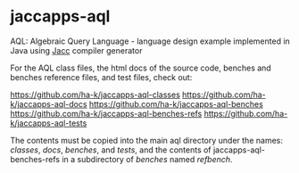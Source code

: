 # jaccapps-aql
AQL: Algebraic Query Language - language design example implemented in Java using [Jacc](https://hassan-ait-kaci.net/hlt/doc/hlt/jaccdoc/000_START_HERE.html) compiler generator

For the AQL class files, the html docs of the source code, benches and benches reference files, and test files, check out:

https://github.com/ha-k/jaccapps-aql-classes
https://github.com/ha-k/jaccapps-aql-docs
https://github.com/ha-k/jaccapps-aql-benches
https://github.com/ha-k/jaccapps-aql-benches-refs
https://github.com/ha-k/jaccapps-aql-tests

The contents must be copied into the main aql directory under the names: *classes*, *docs*, *benches*, and *tests*, and the contents of jaccapps-aql-benches-refs in a subdirectory of *benches* named *refbench*.

